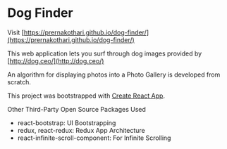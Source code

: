 # Dog Finder

Visit [https://prernakothari.github.io/dog-finder/](https://prernakothari.github.io/dog-finder/)

This web application lets you surf through dog images provided by [http://dog.ceo/](http://dog.ceo/)

An algorithm for displaying photos into a Photo Gallery is developed from scratch.   

This project was bootstrapped with [Create React App](https://github.com/facebook/create-react-app).

Other Third-Party Open Source Packages Used
- react-bootstrap: UI Bootstrapping
- redux, react-redux: Redux App Architecture
- react-infinite-scroll-component: For Infinite Scrolling